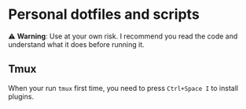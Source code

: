 # Personal dotfiles and scripts

⚠️ **Warning**: Use at your own risk. I recommend you read the code and
understand what it does before running it.

## Tmux

When your run `tmux` first time, you need to press `Ctrl+Space I` to install
plugins.
